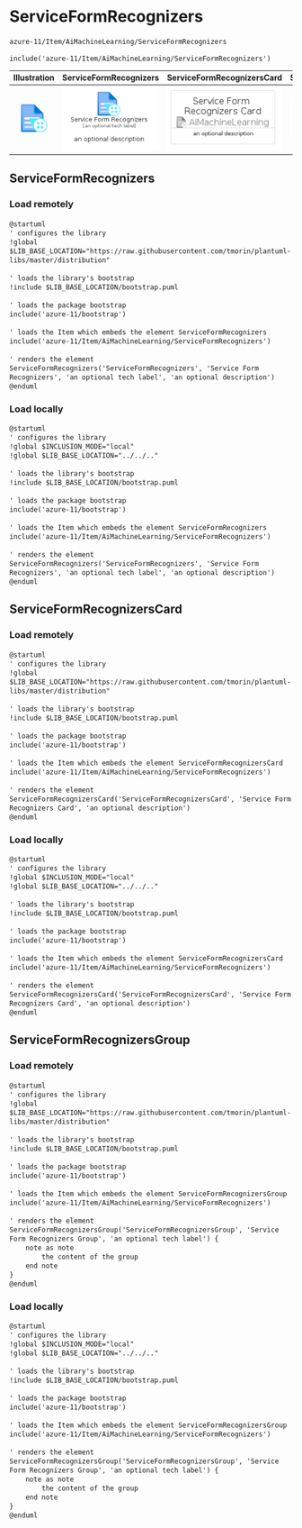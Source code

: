 # ServiceFormRecognizers


```text
azure-11/Item/AiMachineLearning/ServiceFormRecognizers
```

```text
include('azure-11/Item/AiMachineLearning/ServiceFormRecognizers')
```



| Illustration | ServiceFormRecognizers | ServiceFormRecognizersCard | ServiceFormRecognizersGroup |
| :---: | :---: | :---: | :---: |
| ![illustration for Illustration](../../../azure-11/Item/AiMachineLearning/ServiceFormRecognizers.png) | ![illustration for ServiceFormRecognizers](../../../azure-11/Item/AiMachineLearning/ServiceFormRecognizers.Local.png) | ![illustration for ServiceFormRecognizersCard](../../../azure-11/Item/AiMachineLearning/ServiceFormRecognizersCard.Local.png) | ![illustration for ServiceFormRecognizersGroup](../../../azure-11/Item/AiMachineLearning/ServiceFormRecognizersGroup.Local.png) |




## ServiceFormRecognizers

### Load remotely
```plantuml
@startuml
' configures the library
!global $LIB_BASE_LOCATION="https://raw.githubusercontent.com/tmorin/plantuml-libs/master/distribution"

' loads the library's bootstrap
!include $LIB_BASE_LOCATION/bootstrap.puml

' loads the package bootstrap
include('azure-11/bootstrap')

' loads the Item which embeds the element ServiceFormRecognizers
include('azure-11/Item/AiMachineLearning/ServiceFormRecognizers')

' renders the element
ServiceFormRecognizers('ServiceFormRecognizers', 'Service Form Recognizers', 'an optional tech label', 'an optional description')
@enduml
```

### Load locally
```plantuml
@startuml
' configures the library
!global $INCLUSION_MODE="local"
!global $LIB_BASE_LOCATION="../../.."

' loads the library's bootstrap
!include $LIB_BASE_LOCATION/bootstrap.puml

' loads the package bootstrap
include('azure-11/bootstrap')

' loads the Item which embeds the element ServiceFormRecognizers
include('azure-11/Item/AiMachineLearning/ServiceFormRecognizers')

' renders the element
ServiceFormRecognizers('ServiceFormRecognizers', 'Service Form Recognizers', 'an optional tech label', 'an optional description')
@enduml
```

## ServiceFormRecognizersCard

### Load remotely
```plantuml
@startuml
' configures the library
!global $LIB_BASE_LOCATION="https://raw.githubusercontent.com/tmorin/plantuml-libs/master/distribution"

' loads the library's bootstrap
!include $LIB_BASE_LOCATION/bootstrap.puml

' loads the package bootstrap
include('azure-11/bootstrap')

' loads the Item which embeds the element ServiceFormRecognizersCard
include('azure-11/Item/AiMachineLearning/ServiceFormRecognizers')

' renders the element
ServiceFormRecognizersCard('ServiceFormRecognizersCard', 'Service Form Recognizers Card', 'an optional description')
@enduml
```

### Load locally
```plantuml
@startuml
' configures the library
!global $INCLUSION_MODE="local"
!global $LIB_BASE_LOCATION="../../.."

' loads the library's bootstrap
!include $LIB_BASE_LOCATION/bootstrap.puml

' loads the package bootstrap
include('azure-11/bootstrap')

' loads the Item which embeds the element ServiceFormRecognizersCard
include('azure-11/Item/AiMachineLearning/ServiceFormRecognizers')

' renders the element
ServiceFormRecognizersCard('ServiceFormRecognizersCard', 'Service Form Recognizers Card', 'an optional description')
@enduml
```

## ServiceFormRecognizersGroup

### Load remotely
```plantuml
@startuml
' configures the library
!global $LIB_BASE_LOCATION="https://raw.githubusercontent.com/tmorin/plantuml-libs/master/distribution"

' loads the library's bootstrap
!include $LIB_BASE_LOCATION/bootstrap.puml

' loads the package bootstrap
include('azure-11/bootstrap')

' loads the Item which embeds the element ServiceFormRecognizersGroup
include('azure-11/Item/AiMachineLearning/ServiceFormRecognizers')

' renders the element
ServiceFormRecognizersGroup('ServiceFormRecognizersGroup', 'Service Form Recognizers Group', 'an optional tech label') {
    note as note
        the content of the group
    end note
}
@enduml
```

### Load locally
```plantuml
@startuml
' configures the library
!global $INCLUSION_MODE="local"
!global $LIB_BASE_LOCATION="../../.."

' loads the library's bootstrap
!include $LIB_BASE_LOCATION/bootstrap.puml

' loads the package bootstrap
include('azure-11/bootstrap')

' loads the Item which embeds the element ServiceFormRecognizersGroup
include('azure-11/Item/AiMachineLearning/ServiceFormRecognizers')

' renders the element
ServiceFormRecognizersGroup('ServiceFormRecognizersGroup', 'Service Form Recognizers Group', 'an optional tech label') {
    note as note
        the content of the group
    end note
}
@enduml
```

